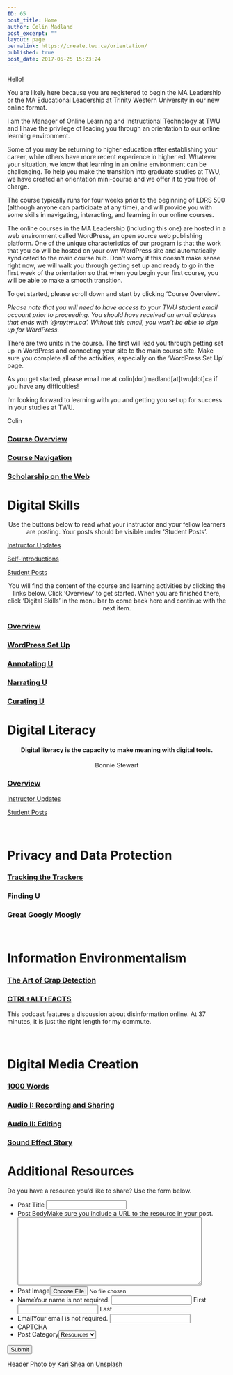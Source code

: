 ```yaml
---
ID: 65
post_title: Home
author: Colin Madland
post_excerpt: ""
layout: page
permalink: https://create.twu.ca/orientation/
published: true
post_date: 2017-05-25 15:23:24
---
```

<!--themify_builder_static--><p>Hello!</p> <p>You are likely here because you are registered to begin the MA Leadership or the MA Educational Leadership at Trinity Western University in our new online format.</p> <p>I am the Manager of Online Learning and Instructional Technology at TWU and I have the privilege of leading you through an orientation to our online learning environment.</p> <p>Some of you may be returning to higher education after establishing your career, while others have more recent experience in higher ed. Whatever your situation, we know that learning in an online environment can be challenging. To help you make the transition into graduate studies at TWU, we have created an orientation mini-course and we offer it to you free of charge.</p> <p>The course typically runs for four weeks prior to the beginning of LDRS 500 (although anyone can participate at any time), and will provide you with some skills in navigating, interacting, and learning in our online courses.</p> <p>The online courses in the MA Leadership (including this one) are hosted in a web environment called WordPress, an open source web publishing platform. One of the unique characteristics of our program is that the work that you do will be hosted on your own WordPress site and automatically syndicated to the main course hub. Don’t worry if this doesn’t make sense right now, we will walk you through getting set up and ready to go in the first week of the orientation so that when you begin your first course, you will be able to make a smooth transition.</p> <p>To get started, please scroll down and start by clicking &#8216;Course Overview&#8217;.</p> <p><em>Please note that you will need to have access to your TWU student email account prior to proceeding. You should have received an email address that ends with ‘@mytwu.ca’. Without this email, you won’t be able to sign up for WordPress.</em></p> <p>There are two units in the course. The first will lead you through getting set up in WordPress and connecting your site to the main course site. Make sure you complete all of the activities, especially on the ‘WordPress Set Up’ page.</p> <p>As you get started, please email me at colin[dot]madland[at]twu[dot]ca if you have any difficulties!</p> <p>I’m looking forward to learning with you and getting you set up for success in your studies at TWU.</p> <p>Colin</p>
 
 <a href="https://create.twu.ca/orientation/course-overview/" > 
 
 </a> 
 <h3><a href="https://create.twu.ca/orientation/course-overview/">Course Overview</a></h3> 
 
 
 <a href="https://create.twu.ca/orientation/course-navigation/" > 
 
 </a> 
 <h3><a href="https://create.twu.ca/orientation/course-navigation/">Course Navigation</a></h3> 
 
 
 <a href="https://create.twu.ca/orientation/digital-literacy/scholarship-on-the-web" > 
 
 </a> 
 <h3><a href="https://create.twu.ca/orientation/digital-literacy/scholarship-on-the-web">Scholarship on the Web</a></h3> 
 
 
<h1>Digital Skills<br/></h1>
 <p style="text-align: center;">Use the buttons below to read what your instructor and your fellow learners are posting. Your posts should be visible under &#8216;Student Posts&#8217;.</p> 
 
 <a href="https://create.twu.ca/orientation/category/u1-updates" > Instructor Updates</a> 
 
 <a href="https://create.twu.ca/orientation/category/hi" > Self-Introductions</a> 
 
 <a href="https://create.twu.ca/orientation/category/digital-skills" > Student Posts</a> 
 <p style="text-align: center;">You will find the content of the course and learning activities by clicking the links below. Click &#8216;Overview&#8217; to get started. When you are finished there, click &#8216;Digital Skills&#8217; in the menu bar to come back here and continue with the next item.</p> 
 
 <a href="https://create.twu.ca/orientation/digital-skills" > 
 
 </a> 
 <h3><a href="https://create.twu.ca/orientation/digital-skills">Overview</a></h3> 
 
 
 <a href="https://create.twu.ca/orientation/digital-skills/wordpress-set-up/" > 
 
 </a> 
 <h3><a href="https://create.twu.ca/orientation/digital-skills/wordpress-set-up/">WordPress Set Up</a></h3> 
 
 
 <a href="https://create.twu.ca/orientation/digital-skills/annotating-u" > 
 
 </a> 
 <h3><a href="https://create.twu.ca/orientation/digital-skills/annotating-u">Annotating U</a></h3> 
 
 
 <a href="https://create.twu.ca/orientation/digital-skills/narrating-u" > 
 
 </a> 
 <h3><a href="https://create.twu.ca/orientation/digital-skills/narrating-u">Narrating U</a></h3> 
 
 
 <a href="https://create.twu.ca/orientation/digital-skills/curating-u" > 
 
 </a> 
 <h3><a href="https://create.twu.ca/orientation/digital-skills/curating-u">Curating U</a></h3> 
 
 
<h1>Digital Literacy<br/></h1>
 <h4 style="text-align: center;">Digital literacy is the capacity to make meaning with digital tools.</h4><p style="text-align: center;">Bonnie Stewart</p>
 
 <a href="https://create.twu.ca/orientation/digital-literacy" > 
 
 </a> 
 <h3><a href="https://create.twu.ca/orientation/digital-literacy">Overview</a></h3> 
 
 
 <a href="https://create.twu.ca/orientation/category/u2-updates" > Instructor Updates</a> 
 
 <a href="https://create.twu.ca/orientation/category/digital-literacy" > Student Posts</a> 
<h1><br/>Privacy and Data Protection</h1>
 
 <a href="https://create.twu.ca/orientation/digital-literacy/tracking-the-trackers" > 
 
 </a> 
 <h3><a href="https://create.twu.ca/orientation/digital-literacy/tracking-the-trackers">Tracking the Trackers</a></h3> 
 
 
 <a href="https://create.twu.ca/orientation/digital-literacy/finding-u" > 
 
 </a> 
 <h3><a href="https://create.twu.ca/orientation/digital-literacy/finding-u">Finding U</a></h3> 
 
 
 <a href="https://create.twu.ca/orientation/digital-literacy/great-googly-moogly" > 
 
 </a> 
 <h3><a href="https://create.twu.ca/orientation/digital-literacy/great-googly-moogly">Great Googly Moogly</a></h3> 
 
<h1><br/>Information Environmentalism</h1>
 
 <a href="https://create.twu.ca/orientation/digital-literacy/the-art-of-crap-detection" > 
 
 </a> 
 <h3><a href="https://create.twu.ca/orientation/digital-literacy/the-art-of-crap-detection">The Art of Crap Detection</a></h3> 
 
 
 <a href="https://itunes.apple.com/ca/podcast/ctrl-alt-facts/id1247652431?i=1000407985242&#038;mt=2" > 
 
 </a> 
 <h3><a href="https://itunes.apple.com/ca/podcast/ctrl-alt-facts/id1247652431?i=1000407985242&#038;mt=2">CTRL+ALT+FACTS</a></h3> <p>This podcast features a discussion about disinformation online. At 37 minutes, it is just the right length for my commute.</p> 
 
<h1><br/>Digital Media Creation</h1>
 
 <a href="https://create.twu.ca/orientation/digital-literacy/1000-words" > 
 
 </a> 
 <h3><a href="https://create.twu.ca/orientation/digital-literacy/1000-words">1000 Words</a></h3> 
 
 
 <a href="https://create.twu.ca/orientation/digital-literacy/recording-and-sharing-audio" > 
 
 </a> 
 <h3><a href="https://create.twu.ca/orientation/digital-literacy/recording-and-sharing-audio">Audio I: Recording and Sharing</a></h3> 
 
 
 <a href="https://create.twu.ca/orientation/digital-literacy/editing-audio" > 
 
 </a> 
 <h3><a href="https://create.twu.ca/orientation/digital-literacy/editing-audio">Audio II: Editing</a></h3> 
 
 
 <a href="https://create.twu.ca/orientation/digital-literacy/sound-effect-story" > 
 
 </a> 
 <h3><a href="https://create.twu.ca/orientation/digital-literacy/sound-effect-story">Sound Effect Story</a></h3> 
 
<h1>Additional Resources<br/></h1>
 <p>Do you have a resource you&#8217;d like to share? Use the form below.</p> <form method='post' enctype='multipart/form-data' id='gform_3' action='/orientation/wp-admin/admin-ajax.php'> <ul id='gform_fields_3' class='gform_fields top_label form_sublabel_below description_below'><li id='field_3_3' class='gfield field_sublabel_below field_description_below gfield_visibility_visible' ><label class='gfield_label' for='input_3_3' >Post Title</label> <input name='input_3' id='input_3_3' type='text' value='' class='medium' aria-invalid="false" /> </li><li id='field_3_4' class='gfield field_sublabel_below field_description_above gfield_visibility_visible' ><label class='gfield_label' for='input_3_4' >Post Body</label>Make sure you include a URL to the resource in your post.<textarea name='input_4' id='input_3_4' class='textarea medium' aria-invalid="false" rows='10' cols='50'></textarea></li><li id='field_3_5' class='gfield field_sublabel_below field_description_below gfield_visibility_visible' ><label class='gfield_label' for='input_3_5' >Post Image</label><input name='input_5' id='input_3_5' type='file' class='medium' /></li><li id='field_3_1' class='gfield field_sublabel_below field_description_above gfield_visibility_visible' ><label class='gfield_label gfield_label_before_complex' for='input_3_1_3' >Name</label>Your name is not required. <input type='text' name='input_1.3' id='input_3_1_3' value='' aria-label='First name' aria-invalid="false" /> <label for='input_3_1_3' >First</label> <input type='text' name='input_1.6' id='input_3_1_6' value='' aria-label='Last name' aria-invalid="false" /> <label for='input_3_1_6' >Last</label> </li><li id='field_3_2' class='gfield field_sublabel_below field_description_above gfield_visibility_visible' ><label class='gfield_label' for='input_3_2' >Email</label>Your email is not required. <input name='input_2' id='input_3_2' type='text' value='' class='medium' aria-invalid="false"/> </li><li id='field_3_8' class='gfield field_sublabel_below field_description_below gfield_visibility_visible' ><label class='gfield_label' for='input_3_8' >CAPTCHA</label></li><li id='field_3_6' class='gfield field_sublabel_below field_description_below gfield_visibility_hidden' ><label class='gfield_label' for='input_3_6' >Post Category</label><select name='input_6' id='input_3_6' class='medium gfield_select' tabindex='1' aria-invalid="false"><option value='18' >Resources</option></select></li> </ul> <input type='submit' id='gform_submit_button_3' class='gform_button button' value='Submit' tabindex='2' onclick='if(window["gf_submitting_3"]){return false;} window["gf_submitting_3"]=true; ' onkeypress='if( event.keyCode == 13 ){ if(window["gf_submitting_3"]){return false;} window["gf_submitting_3"]=true; jQuery("#gform_3").trigger("submit",[true]); }' /> <input type='hidden' class='gform_hidden' name='is_submit_3' value='1' /> <input type='hidden' class='gform_hidden' name='gform_submit' value='3' /> <input type='hidden' class='gform_hidden' name='gform_unique_id' value='' /> <input type='hidden' class='gform_hidden' name='state_3' value='WyJbXSIsImM2ZjNkYjlmODMyMWYxZWZiYTAxZGZiYjBlMzZkMzY2Il0=' /> <input type='hidden' class='gform_hidden' name='gform_target_page_number_3' id='gform_target_page_number_3' value='0' /> <input type='hidden' class='gform_hidden' name='gform_source_page_number_3' id='gform_source_page_number_3' value='1' /> <input type='hidden' name='gform_field_values' value='' /> </form> 
 Header Photo by <a href="https://unsplash.com/photos/1SAnrIxw5OY?utm_source=unsplash&#038;utm_medium=referral&#038;utm_content=creditCopyText">Kari Shea</a> on <a href="https://unsplash.com/?utm_source=unsplash&#038;utm_medium=referral&#038;utm_content=creditCopyText">Unsplash</a><!--/themify_builder_static-->